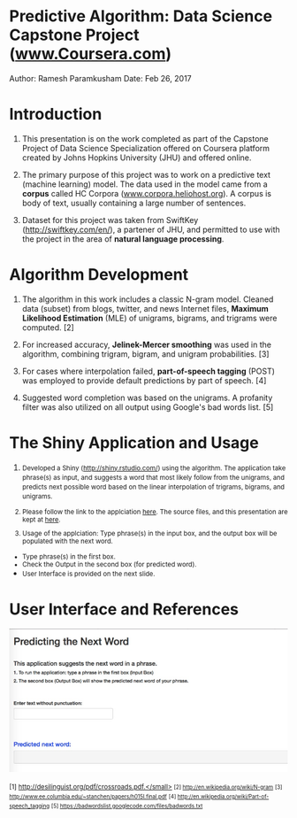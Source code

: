 Predictive Algorithm: Data Science Capstone Project (www.Coursera.com)
========================================================
Author:  Ramesh Paramkusham
Date: Feb 26, 2017

Introduction
========================================================
1. This presentation is on the work completed as part of the Capstone Project of Data Science Specialization offered on Coursera platform created by Johns Hopkins University (JHU) and offered online. 

2. The primary purpose of this project was to work on a predictive text (machine learning) model. The data used in the model came from a **corpus** called HC Corpora (www.corpora.heliohost.org). A corpus is body of text, usually containing a large number of sentences.

3. Dataset for this project was taken from SwiftKey (http://swiftkey.com/en/), a partener of JHU, and permitted to use with the project in the area of **natural language processing**. 

Algorithm Development
========================================================

1. The algorithm in this work includes a  classic N-gram model. Cleaned data (subset) from blogs, twitter, and news Internet files, **Maximum Likelihood Estimation** (MLE) of unigrams, bigrams, and trigrams were computed. [2]

2. For increased accuracy, **Jelinek-Mercer smoothing** was used in the algorithm, combining trigram, bigram, and unigram probabilities. [3]

3. For cases where interpolation failed, **part-of-speech tagging** (POST) was employed to provide default predictions by part of speech. [4]

4. Suggested word completion was based on the unigrams. A profanity filter was also utilized on all output using Google's bad words list. [5]

The Shiny Application and Usage
========================================================

1. <small> Developed a Shiny (http://shiny.rstudio.com/) using the algorithm. The application take 
phrase(s) as input, and suggests a word that most likely follow from the unigrams, and predicts next possible word based 
on the linear interpolation of trigrams, bigrams, and unigrams. 

2. Please follow the link to the applciation <a href="https://rameshparamkusham.shinyapps.io/data_science_capstone_project__rp/"> here</a>. The source files, and this presentation are kept at <a href="https://github.com/rparamkusham/dscapstone"> here</a>. 

4. Usage of the applciation: Type phrase(s) in the input box, and the output box will be populated with the next word. 
  - Type phrase(s) in the first box. 
  - Check the Output in the second box (for predicted word).
  - User Interface is provided on the next slide.</small>


User Interface and References
========================================================
![alt text](DS_Capstone_Usage.jpg) 

<small>[1] http://desilinguist.org/pdf/crossroads.pdf.</small>
<small>[2] http://en.wikipedia.org/wiki/N-gram</small>
<small>[3] http://www.ee.columbia.edu/~stanchen/papers/h015l.final.pdf</small>
<small>[4] http://en.wikipedia.org/wiki/Part-of-speech_tagging</small>
<small>[5] https://badwordslist.googlecode.com/files/badwords.txt</small></small>



